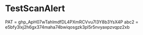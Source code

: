 # TestScanAlert
PAT = ghp_ApH07wTahlmdfDL4PXmRCVvu7l3Y8b3YsX4P
abc2 = e5bfy3lxj2h6gx374maha74bwiqosgzk3pl5r5nvyaxpzvqpz2xb
